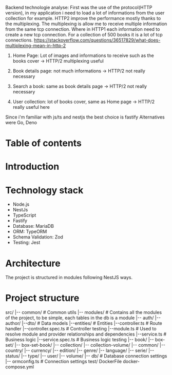 Backend technologie analyse:
First was the use of the protocol(HTTP version), in my application i need to load a lot of informations from the user collection for example.
HTTP2 improve the performance mostly thanks to the multiplexing. The multiplexing is allow me to receive multiple information from the same tcp connection. Where in HTTP1 each information need to create a new tcp connection. For a collection of 500 books it is a lot of tcp connections.
https://stackoverflow.com/questions/36517829/what-does-multiplexing-mean-in-http-2
1.    Home Page: Lot of images and informations to receive such as the books cover
   → HTTP/2 multiplexing useful

2. Book details page: not much informations
   → HTTP/2 not really necessary

3. Search a book: same as book details page
   → HTTP/2 not really necessary

4. User collection: lot of books cover, same as Home page
   → HTTP/2 really useful here

Since i'm familiar with js/ts and nestjs the best choice is fastify
Alternatives were Go, Deno

# Table of contents

# Introduction

# Technology stack
- Node.js
- NestJs
- TypeScript
- Fastify
- Database: MariaDB
- ORM: TypeORM
- Schema Validation: Zod
- Testing: Jest

# Architecture
The project is structured in modules following NestJS ways.

# Project structure
src/
|-- common/ # Common utils
|-- modules/ # Contains all the modules of the project, to be simple, each tables in the db is a module
    |-- auth/
    |-- author/
        |--dto/ # Data models
        |--entities/ # Entities
        |--controller.ts # Route handler
        |--controller.spec.ts # Controller testing
        |--module.ts # Used to resolve module and provider relationships and dependencies
        |--service.ts # Business logic
        |--service.spec.ts # Business logic testing
    |-- book/
    |-- box-set/
    |-- box-set-book/
    |-- collection/
    |-- collection-volume/
    |-- common/
    |-- country/
    |-- currency/
    |-- edition/
    |-- genre/
    |-- language/
    |-- serie/
    |-- status/
    |-- type/
    |-- user/
    |-- volume/
|-- db/ # Database connection settings
    |-- ormconfig.ts # Connection settings
test/
DockerFile
docker-compose.yml
